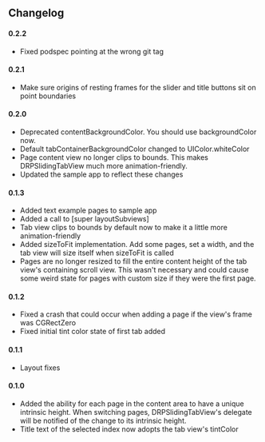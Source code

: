## Changelog

#### 0.2.2
- Fixed podspec pointing at the wrong git tag

#### 0.2.1
- Make sure origins of resting frames for the slider and title buttons sit on point boundaries

#### 0.2.0
- Deprecated contentBackgroundColor. You should use backgroundColor now.
- Default tabContainerBackgroundColor changed to UIColor.whiteColor
- Page content view no longer clips to bounds. This makes DRPSlidingTabView much more animation-friendly.
- Updated the sample app to reflect these changes

#### 0.1.3
- Added text example pages to sample app
- Added a call to [super layoutSubviews]
- Tab view clips to bounds by default now to make it a little more animation-friendly
- Added sizeToFit implementation. Add some pages, set a width, and the tab view will size itself when sizeToFit is called
- Pages are no longer resized to fill the entire content height of the tab view's containing scroll view. This wasn't necessary and could cause some weird state for pages with custom size if they were the first page.

#### 0.1.2
- Fixed a crash that could occur when adding a page if the view's frame was CGRectZero
- Fixed initial tint color state of first tab added

#### 0.1.1
- Layout fixes

#### 0.1.0
- Added the ability for each page in the content area to have a unique intrinsic height. When switching pages, DRPSlidingTabView's delegate will be notified of the change to its intrinsic height.
- Title text of the selected index now adopts the tab view's tintColor
